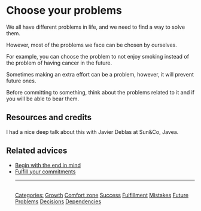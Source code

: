 # Choose your problems

We all have different problems in life, and we need to find a way to solve them.

However, most of the problems we face can be chosen by ourselves.

For example, you can choose the problem to not enjoy smoking instead of the problem of having cancer in the future.

Sometimes making an extra effort can be a problem, however, it will prevent future ones.

Before committing to something, think about the problems related to it and if you will be able to bear them.

## Resources and credits

I had a nice deep talk about this with Javier Deblas at Sun&Co, Javea.

## Related advices

- [Begin with the end in mind](../Begin%20with%20the%20end%20in%20mind/index.md)
- [Fulfill your commitments](../Fulfill%20your%20commitments/index.md)<hr/><br/>[Categories:](../Categories/index.md) [Growth](../Categories/Growth.md) [Comfort zone](../Categories/Comfort%20zone.md) [Success](../Categories/Success.md) [Fulfillment](../Categories/Fulfillment.md) [Mistakes](../Categories/Mistakes.md) [Future](../Categories/Future.md) [Problems](../Categories/Problems.md) [Decisions](../Categories/Decisions.md) [Dependencies](../Categories/Dependencies.md)